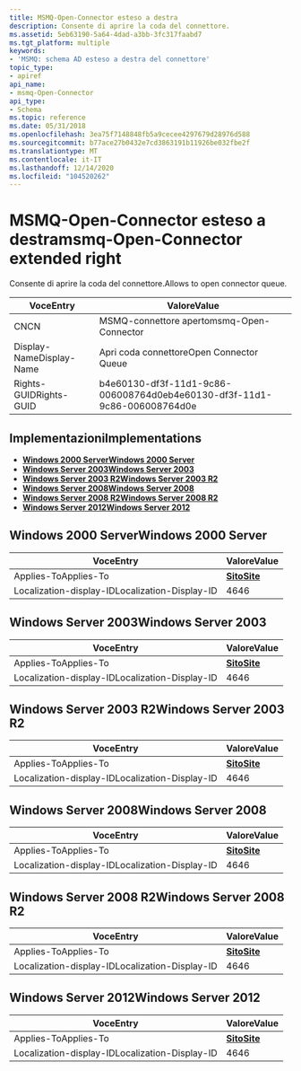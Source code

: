 ```yaml
---
title: MSMQ-Open-Connector esteso a destra
description: Consente di aprire la coda del connettore.
ms.assetid: 5eb63190-5a64-4dad-a3bb-3fc317faabd7
ms.tgt_platform: multiple
keywords:
- 'MSMQ: schema AD esteso a destra del connettore'
topic_type:
- apiref
api_name:
- msmq-Open-Connector
api_type:
- Schema
ms.topic: reference
ms.date: 05/31/2018
ms.openlocfilehash: 3ea75f7148848fb5a9cecee4297679d28976d588
ms.sourcegitcommit: b77ace27b0432e7cd3863191b11926be032fbe2f
ms.translationtype: MT
ms.contentlocale: it-IT
ms.lasthandoff: 12/14/2020
ms.locfileid: "104520262"
---
```

# <a name="msmq-open-connector-extended-right"></a><span data-ttu-id="d7da7-104">MSMQ-Open-Connector esteso a destra</span><span class="sxs-lookup"><span data-stu-id="d7da7-104">msmq-Open-Connector extended right</span></span>

<span data-ttu-id="d7da7-105">Consente di aprire la coda del connettore.</span><span class="sxs-lookup"><span data-stu-id="d7da7-105">Allows to open connector queue.</span></span>



| <span data-ttu-id="d7da7-106">Voce</span><span class="sxs-lookup"><span data-stu-id="d7da7-106">Entry</span></span> | <span data-ttu-id="d7da7-107">Valore</span><span class="sxs-lookup"><span data-stu-id="d7da7-107">Value</span></span> |
|--------------|--------------------------------------|
| <span data-ttu-id="d7da7-108">CN</span><span class="sxs-lookup"><span data-stu-id="d7da7-108">CN</span></span>           | <span data-ttu-id="d7da7-109">MSMQ-connettore aperto</span><span class="sxs-lookup"><span data-stu-id="d7da7-109">msmq-Open-Connector</span></span>                  |
| <span data-ttu-id="d7da7-110">Display-Name</span><span class="sxs-lookup"><span data-stu-id="d7da7-110">Display-Name</span></span> | <span data-ttu-id="d7da7-111">Apri coda connettore</span><span class="sxs-lookup"><span data-stu-id="d7da7-111">Open Connector Queue</span></span>                 |
| <span data-ttu-id="d7da7-112">Rights-GUID</span><span class="sxs-lookup"><span data-stu-id="d7da7-112">Rights-GUID</span></span>  | <span data-ttu-id="d7da7-113">b4e60130-df3f-11d1-9c86-006008764d0e</span><span class="sxs-lookup"><span data-stu-id="d7da7-113">b4e60130-df3f-11d1-9c86-006008764d0e</span></span> |



## <a name="implementations"></a><span data-ttu-id="d7da7-114">Implementazioni</span><span class="sxs-lookup"><span data-stu-id="d7da7-114">Implementations</span></span>

-   [<span data-ttu-id="d7da7-115">**Windows 2000 Server**</span><span class="sxs-lookup"><span data-stu-id="d7da7-115">**Windows 2000 Server**</span></span>](#windows-2000-server)
-   [<span data-ttu-id="d7da7-116">**Windows Server 2003**</span><span class="sxs-lookup"><span data-stu-id="d7da7-116">**Windows Server 2003**</span></span>](#windows-server-2003)
-   [<span data-ttu-id="d7da7-117">**Windows Server 2003 R2**</span><span class="sxs-lookup"><span data-stu-id="d7da7-117">**Windows Server 2003 R2**</span></span>](#windows-server-2003-r2)
-   [<span data-ttu-id="d7da7-118">**Windows Server 2008**</span><span class="sxs-lookup"><span data-stu-id="d7da7-118">**Windows Server 2008**</span></span>](#windows-server-2008)
-   [<span data-ttu-id="d7da7-119">**Windows Server 2008 R2**</span><span class="sxs-lookup"><span data-stu-id="d7da7-119">**Windows Server 2008 R2**</span></span>](#windows-server-2008-r2)
-   [<span data-ttu-id="d7da7-120">**Windows Server 2012**</span><span class="sxs-lookup"><span data-stu-id="d7da7-120">**Windows Server 2012**</span></span>](#windows-server-2012)

## <a name="windows-2000-server"></a><span data-ttu-id="d7da7-121">Windows 2000 Server</span><span class="sxs-lookup"><span data-stu-id="d7da7-121">Windows 2000 Server</span></span>



| <span data-ttu-id="d7da7-122">Voce</span><span class="sxs-lookup"><span data-stu-id="d7da7-122">Entry</span></span> | <span data-ttu-id="d7da7-123">Valore</span><span class="sxs-lookup"><span data-stu-id="d7da7-123">Value</span></span> |
|-------------------------|-----------------------------------|
| <span data-ttu-id="d7da7-124">Applies-To</span><span class="sxs-lookup"><span data-stu-id="d7da7-124">Applies-To</span></span>              | [<span data-ttu-id="d7da7-125">**Sito**</span><span class="sxs-lookup"><span data-stu-id="d7da7-125">**Site**</span></span>](c-site.md)<br/> |
| <span data-ttu-id="d7da7-126">Localization-display-ID</span><span class="sxs-lookup"><span data-stu-id="d7da7-126">Localization-Display-ID</span></span> | <span data-ttu-id="d7da7-127">46</span><span class="sxs-lookup"><span data-stu-id="d7da7-127">46</span></span>                                |



## <a name="windows-server-2003"></a><span data-ttu-id="d7da7-128">Windows Server 2003</span><span class="sxs-lookup"><span data-stu-id="d7da7-128">Windows Server 2003</span></span>



| <span data-ttu-id="d7da7-129">Voce</span><span class="sxs-lookup"><span data-stu-id="d7da7-129">Entry</span></span> | <span data-ttu-id="d7da7-130">Valore</span><span class="sxs-lookup"><span data-stu-id="d7da7-130">Value</span></span> |
|-------------------------|-----------------------------------|
| <span data-ttu-id="d7da7-131">Applies-To</span><span class="sxs-lookup"><span data-stu-id="d7da7-131">Applies-To</span></span>              | [<span data-ttu-id="d7da7-132">**Sito**</span><span class="sxs-lookup"><span data-stu-id="d7da7-132">**Site**</span></span>](c-site.md)<br/> |
| <span data-ttu-id="d7da7-133">Localization-display-ID</span><span class="sxs-lookup"><span data-stu-id="d7da7-133">Localization-Display-ID</span></span> | <span data-ttu-id="d7da7-134">46</span><span class="sxs-lookup"><span data-stu-id="d7da7-134">46</span></span>                                |



## <a name="windows-server-2003-r2"></a><span data-ttu-id="d7da7-135">Windows Server 2003 R2</span><span class="sxs-lookup"><span data-stu-id="d7da7-135">Windows Server 2003 R2</span></span>



| <span data-ttu-id="d7da7-136">Voce</span><span class="sxs-lookup"><span data-stu-id="d7da7-136">Entry</span></span> | <span data-ttu-id="d7da7-137">Valore</span><span class="sxs-lookup"><span data-stu-id="d7da7-137">Value</span></span> |
|-------------------------|-----------------------------------|
| <span data-ttu-id="d7da7-138">Applies-To</span><span class="sxs-lookup"><span data-stu-id="d7da7-138">Applies-To</span></span>              | [<span data-ttu-id="d7da7-139">**Sito**</span><span class="sxs-lookup"><span data-stu-id="d7da7-139">**Site**</span></span>](c-site.md)<br/> |
| <span data-ttu-id="d7da7-140">Localization-display-ID</span><span class="sxs-lookup"><span data-stu-id="d7da7-140">Localization-Display-ID</span></span> | <span data-ttu-id="d7da7-141">46</span><span class="sxs-lookup"><span data-stu-id="d7da7-141">46</span></span>                                |



## <a name="windows-server-2008"></a><span data-ttu-id="d7da7-142">Windows Server 2008</span><span class="sxs-lookup"><span data-stu-id="d7da7-142">Windows Server 2008</span></span>



| <span data-ttu-id="d7da7-143">Voce</span><span class="sxs-lookup"><span data-stu-id="d7da7-143">Entry</span></span> | <span data-ttu-id="d7da7-144">Valore</span><span class="sxs-lookup"><span data-stu-id="d7da7-144">Value</span></span> |
|-------------------------|-----------------------------------|
| <span data-ttu-id="d7da7-145">Applies-To</span><span class="sxs-lookup"><span data-stu-id="d7da7-145">Applies-To</span></span>              | [<span data-ttu-id="d7da7-146">**Sito**</span><span class="sxs-lookup"><span data-stu-id="d7da7-146">**Site**</span></span>](c-site.md)<br/> |
| <span data-ttu-id="d7da7-147">Localization-display-ID</span><span class="sxs-lookup"><span data-stu-id="d7da7-147">Localization-Display-ID</span></span> | <span data-ttu-id="d7da7-148">46</span><span class="sxs-lookup"><span data-stu-id="d7da7-148">46</span></span>                                |



## <a name="windows-server-2008-r2"></a><span data-ttu-id="d7da7-149">Windows Server 2008 R2</span><span class="sxs-lookup"><span data-stu-id="d7da7-149">Windows Server 2008 R2</span></span>



| <span data-ttu-id="d7da7-150">Voce</span><span class="sxs-lookup"><span data-stu-id="d7da7-150">Entry</span></span> | <span data-ttu-id="d7da7-151">Valore</span><span class="sxs-lookup"><span data-stu-id="d7da7-151">Value</span></span> |
|-------------------------|-----------------------------------|
| <span data-ttu-id="d7da7-152">Applies-To</span><span class="sxs-lookup"><span data-stu-id="d7da7-152">Applies-To</span></span>              | [<span data-ttu-id="d7da7-153">**Sito**</span><span class="sxs-lookup"><span data-stu-id="d7da7-153">**Site**</span></span>](c-site.md)<br/> |
| <span data-ttu-id="d7da7-154">Localization-display-ID</span><span class="sxs-lookup"><span data-stu-id="d7da7-154">Localization-Display-ID</span></span> | <span data-ttu-id="d7da7-155">46</span><span class="sxs-lookup"><span data-stu-id="d7da7-155">46</span></span>                                |



## <a name="windows-server-2012"></a><span data-ttu-id="d7da7-156">Windows Server 2012</span><span class="sxs-lookup"><span data-stu-id="d7da7-156">Windows Server 2012</span></span>



| <span data-ttu-id="d7da7-157">Voce</span><span class="sxs-lookup"><span data-stu-id="d7da7-157">Entry</span></span> | <span data-ttu-id="d7da7-158">Valore</span><span class="sxs-lookup"><span data-stu-id="d7da7-158">Value</span></span> |
|-------------------------|-----------------------------------|
| <span data-ttu-id="d7da7-159">Applies-To</span><span class="sxs-lookup"><span data-stu-id="d7da7-159">Applies-To</span></span>              | [<span data-ttu-id="d7da7-160">**Sito**</span><span class="sxs-lookup"><span data-stu-id="d7da7-160">**Site**</span></span>](c-site.md)<br/> |
| <span data-ttu-id="d7da7-161">Localization-display-ID</span><span class="sxs-lookup"><span data-stu-id="d7da7-161">Localization-Display-ID</span></span> | <span data-ttu-id="d7da7-162">46</span><span class="sxs-lookup"><span data-stu-id="d7da7-162">46</span></span>                                |



 

 





